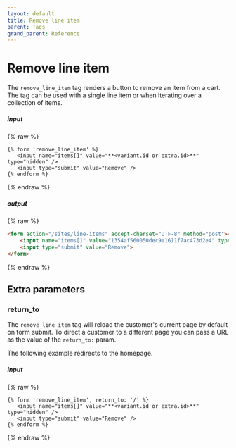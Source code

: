 ```yaml
---
layout: default
title: Remove line item 
parent: Tags
grand_parent: Reference
---
```


# Remove line item

The `remove_line_item` tag renders a button to remove an item from a cart.
The tag can be used with a single line item or when iterating over a collection of items. 

##### input
{% raw %}
```liquid
{% form 'remove_line_item' %}
   <input name="items[]" value="**<variant.id or extra.id>**" type="hidden" />
   <input type="submit" value="Remove" />
{% endform %}
```
{% endraw %}

##### output
{% raw %}
```html
<form action="/sites/line-items" accept-charset="UTF-8" method="post"><input type="hidden" name="_method" value="delete" autocomplete="off">
    <input name="items[]" value="1354af560050dec9a1611f7ac473d2e4" type="hidden">
    <input type="submit" value="Remove">
</form>
```
{% endraw %}

## Extra parameters

### return_to

The `remove_line_item` tag will reload the customer's current page by default on form submit.
To direct a customer to a different page you can pass a URL as the value of the `return_to:` param.

The following example redirects to the homepage.

##### input
{% raw %}
```
{% form 'remove_line_item', return_to: '/' %}
   <input name="items[]" value="**<variant.id or extra.id>**" type="hidden" />
   <input type="submit" value="Remove" />
{% endform %}
```
{% endraw %}